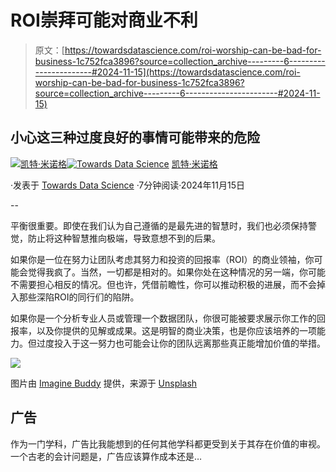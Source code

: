 # ROI崇拜可能对商业不利

> 原文：[https://towardsdatascience.com/roi-worship-can-be-bad-for-business-1c752fca3896?source=collection_archive---------6-----------------------#2024-11-15](https://towardsdatascience.com/roi-worship-can-be-bad-for-business-1c752fca3896?source=collection_archive---------6-----------------------#2024-11-15)

## 小心这三种过度良好的事情可能带来的危险

[](https://medium.com/@kminoguem?source=post_page---byline--1c752fca3896--------------------------------)[![凯特·米诺格](../Images/645fa3837c37e5cbf1e6c3fc3244698e.png)](https://medium.com/@kminoguem?source=post_page---byline--1c752fca3896--------------------------------)[](https://towardsdatascience.com/?source=post_page---byline--1c752fca3896--------------------------------)[![Towards Data Science](../Images/a6ff2676ffcc0c7aad8aaf1d79379785.png)](https://towardsdatascience.com/?source=post_page---byline--1c752fca3896--------------------------------) [凯特·米诺格](https://medium.com/@kminoguem?source=post_page---byline--1c752fca3896--------------------------------)

·发表于 [Towards Data Science](https://towardsdatascience.com/?source=post_page---byline--1c752fca3896--------------------------------) ·7分钟阅读·2024年11月15日

--

平衡很重要。即使在我们认为自己遵循的是最先进的智慧时，我们也必须保持警觉，防止将这种智慧推向极端，导致意想不到的后果。

如果你是一位在努力让团队考虑其努力和投资的回报率（ROI）的商业领袖，你可能会觉得我疯了。当然，一切都是相对的。如果你处在这种情况的另一端，你可能不需要担心相反的情况。但也许，凭借前瞻性，你可以推动积极的进展，而不会掉入那些深陷ROI的同行们的陷阱。

如果你是一个分析专业人员或管理一个数据团队，你很可能被要求展示你工作的回报率，以及你提供的见解或成果。这是明智的商业决策，也是你应该培养的一项能力。但过度投入于这一努力也可能会让你的团队远离那些真正能增加价值的举措。

![](../Images/a13f55da72796955f37a88e1cac4c50e.png)

图片由 [Imagine Buddy](https://unsplash.com/@imaginebuddy?utm_content=creditCopyText&utm_medium=referral&utm_source=unsplash) 提供，来源于 [Unsplash](https://unsplash.com/photos/a-hand-is-placing-a-piece-of-wood-into-a-pyramid-FDaCU3etvAc?utm_content=creditCopyText&utm_medium=referral&utm_source=unsplash)

## **广告**

作为一门学科，广告比我能想到的任何其他学科都更受到关于其存在价值的审视。一个古老的会计问题是，广告应该算作成本还是…
